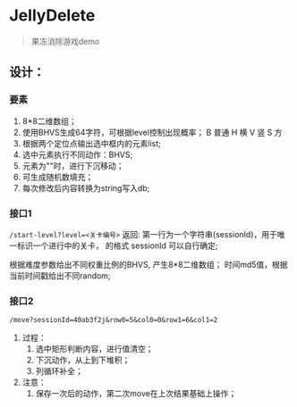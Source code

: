 # JellyDelete
> 果冻消除游戏demo


## 设计：


### 要素
1. 8*8二维数组；
2. 使用BHVS生成64字符，可根据level控制出现概率；
B 普通
H 横
V 竖
S 方
3. 根据两个定位点输出选中框内的元素list;
4. 选中元素执行不同动作：BHVS;
5. 元素为""时，进行下沉移动；
6. 可生成随机数填充；
7. 每次修改后内容转换为string写入db;


### 接口1

`/start-level?level=<关卡编号>`
返回: 第一⾏为一个字符串(sessionId)，用于唯一标识一个进⾏中的关卡， 的格式 sessionId 可以⾃⾏确定; 

根据难度参数给出不同权重比例的BHVS, 产生8*8二维数组；
时间md5值，根据当前时间戳给出不同random;


### 接口2

`/move?sessionId=40ab3f2j&row0=5&col0=0&row1=6&col1=2`

1. 过程：
   1. 选中矩形判断内容，进行值清空；
   2. 下沉动作，从上到下堆积；
   3. 列循环补全；
2. 注意：
   1. 保存一次后的动作，第二次move在上次结果基础上操作；

